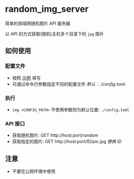 # random_img_server

简单的局域网随机图片 API 服务器

以 API 的方式获取(随机)主机多个目录下的 `jpg` 图片

## 如何使用

### 配置文件
- 按照 [示例](./config_template.toml) 填写
- 可通过命令行参数指定不同的配置文件 *默认：./config.toml*

### 执行
- `img <CONFIG_PATH>` 不使用参数则为默认位置: `./config.toml`

### API 接口
- 获取随机图片: GET http://host:port/random
- 获取指定的图片: GET http://host:port/ID/pic.jpg *替换 ID*

## 注意
- 不要在公网环境中使用
